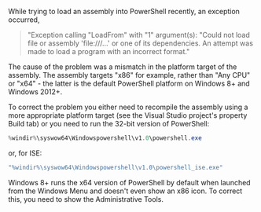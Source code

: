 

While trying to load an assembly into PowerShell recently, an exception occurred,

> "Exception calling "LoadFrom" with "1" argument(s): "Could not load file or assembly 'file:///...' or one of its dependencies. An attempt was made to load a program with an incorrect format."

The cause of the problem was a mismatch in the platform target of the assembly. The assembly targets "x86" for example, rather than "Any CPU" or "x64" - the latter is the default PowerShell platform on Windows 8+ and Windows 2012+.

To correct the problem you either need to recompile the assembly using a more appropriate platform target (see the Visual Studio project's property Build tab) or you need to run the 32-bit version of PowerShell:

```powershell
%windir%\syswow64\Windowspowershell\v1.0\powershell.exe
```

or, for ISE:

```powershell
"%windir%\syswow64\Windowspowershell\v1.0\powershell_ise.exe"
```

Windows 8+ runs the x64 version of PowerShell by default when launched from the Windows Menu and doesn't even show an x86 icon. To correct this, you need to show the Administrative Tools.
